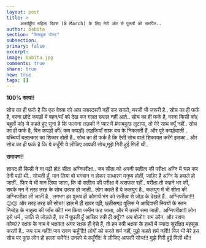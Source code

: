 ```yaml
---
layout: post
title: >
     अंतर्राष्ट्रीय महिला दिवस (8 March) के लिए मेरी ओर से पुरूषों को समर्पित..
author: babita
section: "फेसबुक पोस्ट"
subsection:
primary: false
excerpt:
image: babita.jpg
comments: true
share: true
new: true
tags: []
---
```


<p><strong>100% सत्य!!</strong></p>


सोच का ही फर्क है कि एक वेश्या को आप जबरदस्ती नहीं कर सकते, मरजी भी जरूरी है..
सोच का ही फर्क है, वरना छोटे कपड़ों में बहन/माँ को देख कर गलत ख्याल नहीं आते..
सोच का ही फर्क है, वरना किसी को( बहुतों को) ये कहते हुए सुना है कि फलाना लड़की ने प्यार में #सबकुछ लुटाया, तो मेरे साथ क्यूँ नहीं..
सोच का ही फर्क है, बिन कपड़ों की( कम कपड़ों) लड़कियाँ साफ बच के निकलती हैं,
और पूरे कपड़ेवाली . बच्चियाँ बलात्कार का शिकार होती हैं..
सोच का ही फर्क है कि ऐसी सोच वाले शिकायत करेंगे इसका..
और सोच का ही फर्क है कि ये कहूँगी
ये लीजिए आपकी सोच,मुझे गिरी हुई मिली थी..



<p><strong>रामायण!!</strong></p>


शायद ही किसी ने ना पढ़ी हो!!
सीता अग्निपरीक्षा.. जब सीता को अपनी सतीत्व की परीक्षा अग्नि में चल कर देनी पड़ी थी..
सोचती हूँ, मान लिया वो भगवान न होकर साधारण मनुष्य होतीं, जाहिर है अग्नि के हवाले हो जातीं..
फिर ये भी मान लिया जाता, कि वो सतीत्व की परीक्षा में असफल रहीं.. परीक्षा तो कहने भर की, सबके मन में तरह तरह के सोच उत्पन्न हो जाती..
लोग कहते हैं ये कलयुग है.. कलयुग में भी सीता की अग्निपरीक्षा ली जाती है.. लगभग हर पुरूष ही कौमार्य भंग को सतीत्व से जोड़ के देखते हैं.. अग्निपरीक्षा!!! 😕😕 और तरह तरह की सोच!!
हाल में ही खबर पढ़ी, छ्तीसगढ़ पुलिस ने आदिवासी स्त्रियों के स्तन निचोड़ के मातृत्व की जाँच की!!
मन किया जमीन फट जाता, और मैं उसमें समा जाती..
अग्निपरीक्षा!!
लोग इसे धर्म , जाति से जोड़ते हैं, पर मैं पूछती हूँ आखिर स्त्री ही क्यूँ??
अब बोलो!! राम कौन, और रावण कौन??
रक्षक के नाम पे भक्षक!! अगर रक्षक ही ऐसे हैं, तो हम स्त्री भक्षक के हाथों में ज्यादा सुरक्षित महसूस करती हैं..
जय राम नहीं!! जय रावण कहूँगी!!
लोगों को करते शर्म नहीं, मुझे कहते शर्म नहीं!!
फिर भी मेरे इस सोच पर कुछ लोग हो हल्ला करेंगे!!
उनको ये कहूँगी!!
ये लीजिए आपकी सोच!!! मुझे गिरी हुई मिली थी!!